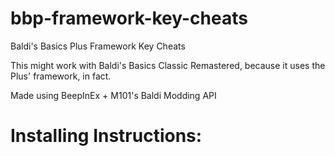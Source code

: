 # bbp-framework-key-cheats
Baldi's Basics Plus Framework Key Cheats

This might work with Baldi's Basics Classic Remastered, because it uses the Plus' framework, in fact.

Made using BeepInEx + M101's Baldi Modding API

# Installing Instructions:
